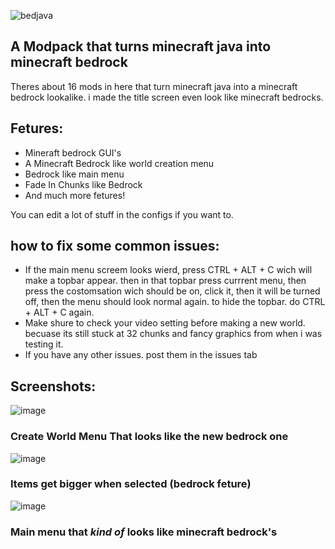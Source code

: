 ![bedjava](https://cdn.modrinth.com/data/cached_images/19776948c984f562c83fcddd40ac2b12ee4a4b4a.png)

## A Modpack that turns minecraft java into minecraft bedrock

Theres about 16 mods in here that turn minecraft java into a minecraft bedrock lookalike. i made the title screen even look like minecraft bedrocks.

## Fetures:
- Mineraft bedrock GUI's
- A Minecraft Bedrock like world creation menu
- Bedrock like main menu
- Fade In Chunks like Bedrock
- And much more fetures!

You can edit a lot of stuff in the configs if you want to.

## how to fix some common issues:
- If the main menu screem looks wierd, press CTRL + ALT + C wich will make a topbar appear. then in that topbar press currrent menu, then press the costomsation wich should be on, click it, then it will be turned off, then the menu should look normal again. to hide the topbar. do CTRL + ALT + C again.
- Make shure to check your video setting before making a new world. becuase its still stuck at 32 chunks and fancy graphics from when i was testing it.
- If you have any other issues. post them in the issues tab

## Screenshots:

![image](https://github.com/arc360alt/BedJava/assets/155182753/5a346d32-f327-4b14-81d6-56c7272bbd4f)
### Create World Menu That looks like the new bedrock one
![image](https://github.com/arc360alt/BedJava/assets/155182753/0c2f7636-6802-41ee-bb41-e7c920dc02c8)
### Items get bigger when selected (bedrock feture)
![image](https://github.com/arc360alt/BedJava/assets/155182753/4e4c9a6e-dd01-4f24-b67a-bcddf77929f6)
### Main menu that *kind of* looks like minecraft bedrock's

